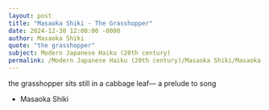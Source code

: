 ```yaml
---
layout: post
title: "Masaoka Shiki - The Grasshopper"
date: 2024-12-30 12:00:00 -0000
author: Masaoka Shiki
quote: "the grasshopper"
subject: Modern Japanese Haiku (20th century)
permalink: /Modern Japanese Haiku (20th century)/Masaoka Shiki/Masaoka Shiki - The Grasshopper
---
```


the grasshopper
sits still in a cabbage leaf—
a prelude to song

- Masaoka Shiki
